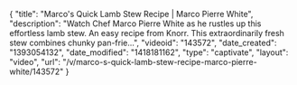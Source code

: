 {
    "title": "Marco's Quick Lamb Stew Recipe | Marco Pierre White",
    "description": "Watch Chef Marco Pierre White as he rustles up this effortless lamb stew. An easy recipe from Knorr. This extraordinarily fresh stew combines chunky pan-frie...",
    "videoid": "143572",
    "date_created": "1393054132",
    "date_modified": "1418181162",
    "type": "captivate",
    "layout": "video",
    "url": "\/v\/marco-s-quick-lamb-stew-recipe-marco-pierre-white\/143572"
}